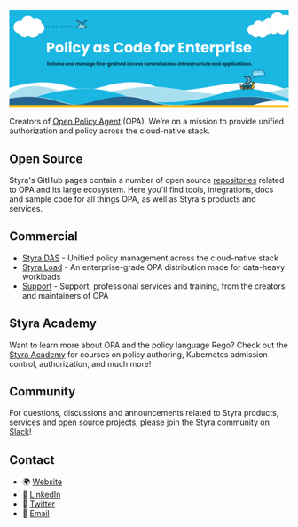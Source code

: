 ![banner](https://github.com/styrainc/.github/blob/main/profile/banner.png)

Creators of [Open Policy Agent](https://www.openpolicyagent.org) (OPA). We’re on a mission to provide unified authorization and policy across the cloud-native stack.

## Open Source

Styra's GitHub pages contain a number of open source [repositories](https://github.com/orgs/StyraInc/repositories) related to OPA and its large ecosystem. Here you'll find tools, integrations, docs and sample code for all things OPA, as well as Styra's products and services.

## Commercial

- [Styra DAS](https://www.styra.com/styra-das) - Unified policy management across the cloud-native stack
- [Styra Load](https://www.styra.com/styra-load) - An enterprise-grade OPA distribution made for data-heavy workloads
- [Support](https://www.styra.com/opa-support/) - Support, professional services and training, from the creators and maintainers of OPA

## Styra Academy

Want to learn more about OPA and the policy language Rego? Check out the [Styra Academy](https://academy.styra.com/) for courses on policy authoring, Kubernetes admission control, authorization, and much more!

## Community

For questions, discussions and announcements related to Styra products, services and open source projects, please join the Styra community on [Slack](https://communityinviter.com/apps/styracommunity/signup)!

## Contact

- 🌍 [Website](https://www.styra.com/)
- 👔 [LinkedIn](https://www.linkedin.com/company/styra/)
- 🐥 [Twitter](https://twitter.com/styrainc)
- 📨 [Email](mailto:devrel@styra.com)
